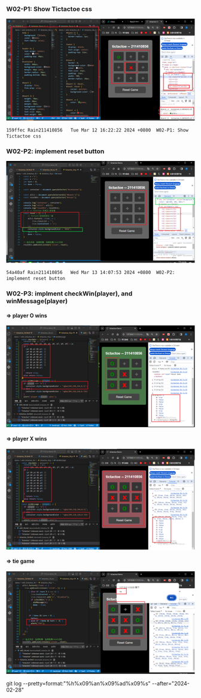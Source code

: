 ### W02-P1: Show Tictactoe css
 
![](w02-p1.png)

```
159ffec Rain211410856   Tue Mar 12 16:22:22 2024 +0800  W02-P1: Show Tictactoe css
```

### W02-P2: implement reset button
 
![](w02-p2.png)

```
54a40af Rain211410856   Wed Mar 13 14:07:53 2024 +0800  W02-P2: implement reset button
```
### W02-P3: implment checkWin(player), and winMessage(player)
 
#### => player O wins
 
![](w02-p3-1.png)
 
#### => player X wins
 
![](w02-p3-2.png)
 
#### => tie game
 
![](w02-p3-3.png)
 

git log --pretty=format:"%h%x09%an%x09%ad%x09%s" --after="2024-02-28"